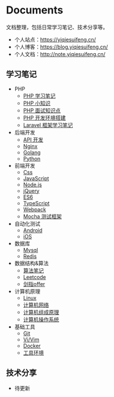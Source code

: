 # Documents

文档整理，包括日常学习笔记、技术分享等。

- 个人站点：https://yiqiesuifeng.cn/
- 个人博客：https://blog.yiqiesuifeng.cn/
- 个人文档：http://note.yiqiesuifeng.cn/

## 学习笔记

- PHP
  - [PHP 学习笔记](./Manual/PHP/PHP.md)
  - [PHP 小知识](./Manual/PHP/PHP-knowledge.md)
  - [PHP 面试知识点](./Manual/PHP/PHP-interview.md)
  - [PHP 开发环境搭建](./Manual/PHP/NMP.md)
  - [Laravel 框架学习笔记](./Manual/PHP/Laravel.md)
- 后端开发
  - [API 开发](./Manual/Api.md)
  - [Nginx](./Manual/Server/Nginx.md)
  - [Golang](./Manual/Golang.md)
  - [Python](./Manual/Python.md)
- 前端开发
  - [Css](./Manual/Front-end/Css.md)
  - [JavaScript](./Manual/Front-end/JavaScript.md)
  - [Node.js](./Manual/NodeJS.md)
  - [jQuery](./Manual/Front-end/jQuery.md)
  - [ES6](./Manual/Front-end/ES6.md)
  - [TypeScript](./Manual/Front-end/TypeScript.md)
  - [Webpack](./Manual/Front-end/webpack.md)
  - [Mocha 测试框架](./Manual/Front-end/mocha.md)
- 自动化测试
  - [Android](./Manual/Automation/Android.md)
  - [iOS](./Manual/Automation/iOS.md)
- 数据库
  - [Mysql](./Manual/Database/Mysql.md)
  - [Redis](./Manual/Database/Redis.md)
- 数据结构&算法
  - [算法笔记](./Manual/Algorithm/Algorithm.md)
  - [Leetcode](./Manual/Algorithm/Algorithm-leetcode.md)
  - [剑指offer](./Manual/Algorithm/Algorithm-offer.md)
- 计算机原理
  - [Linux](./Manual/Linux.md)
  - [计算机网络](./Manual/Computer-network.md)
  - [计算机组成原理](./Manual/Computer-organization.md)
  - [计算机操作系统](./Manual/Computer-system.md)
- 基础工具
  - [Git](./Manual/Git.md)
  - [Vi/Vim](./Manual/Vim.md)
  - [Docker](./Manual/Docker.md)
  - [工具环境](./Manual/Tools.md)

## 技术分享

- 待更新
